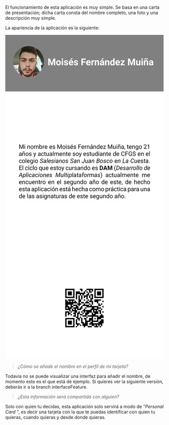 El funcionamiento de esta aplicación es muy simple. Se basa en una carta de presentación; dicha carta consta del nombre completo, una foto y una descripción muy simple. 

La apariencia de la aplicación es la siguiente:

![App Preview](./img/AppPreview.jpg)

> _¿Cómo se añade el nombre en el perfil de mi tarjeta?_

Todavía no se puede visualizar una interfaz para añadir el nombre, de momento este es el que está de ejemplo. Si quieres ver la siguiente versión, deberás ir a la branch interfaceFeature.

> _¿Esta información será compartida con alguien?_

Solo con quien tu decidas, esta aplicación solo servirá a modo de "_Personal Card_ ", es decir una tarjeta con la que te puedas identificar con quien tu quieras, cuando quieras y desde donde quieras. 

